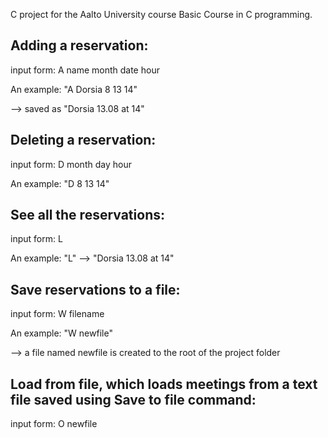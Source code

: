 C project for the Aalto University course Basic Course in C programming.

## Adding a reservation:
  input form: A name month date hour
  
  An example:
  "A Dorsia 8 13 14"
  
  --> saved as "Dorsia 13.08 at 14"

## Deleting a reservation:
  input form: D month day hour

  An example:
  "D 8 13 14"

## See all the reservations:
  input form: L

  An example:
    "L"
    --> "Dorsia 13.08 at 14"


## Save reservations to a file:

  input form: W filename

  An example:
  "W newfile"

  --> a file named newfile is created to the root of the project folder

## Load from file, which loads meetings from a text file saved using Save to file command:

  input form: O newfile
  
